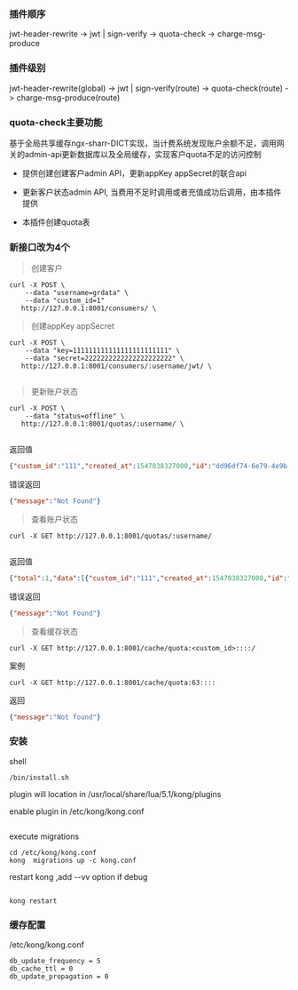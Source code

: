 
### 插件顺序

jwt-header-rewrite -> jwt | sign-verify -> quota-check -> charge-msg-produce

### 插件级别

jwt-header-rewrite(global) -> jwt | sign-verify(route) -> quota-check(route) -> charge-msg-produce(route)


### quota-check主要功能

基于全局共享缓存ngx-sharr-DICT实现，当计费系统发现账户余额不足，调用网关的admin-api更新数据库以及全局缓存，实现客户quota不足的访问控制

- 提供创建创建客户admin API，更新appKey appSecret的联合api

- 更新客户状态admin API, 当费用不足时调用或者充值成功后调用，由本插件提供

- 本插件创建quota表

### 新接口改为4个

> 创建客户

```
curl -X POST \
    --data "username=grdata" \
    --data "custom_id=1"
   http://127.0.0.1:8001/consumers/ \

```

> 创建appKey appSecret

```
curl -X POST \
    --data "key=111111111111111111111111" \
    --data "secret=2222222222222222222222" \
   http://127.0.0.1:8001/consumers/:username/jwt/ \
   
```

> 更新账户状态

```
curl -X POST \
    --data "status=offline" \
   http://127.0.0.1:8001/quotas/:username/ \
  
```

返回值

```json
{"custom_id":"111","created_at":1547038327000,"id":"dd96df74-6e79-4e9b-a611-294b253fa4f7","status":"normal","consumer_id":"be3517b2-8406-4dd5-9337-b8c89b30c72e"}
```

错误返回
```json
{"message":"Not Found"}
```

> 查看账户状态

```
curl -X GET http://127.0.0.1:8001/quotas/:username/
   
```

返回值

```json
{"total":1,"data":[{"custom_id":"111","created_at":1547038327000,"id":"dd96df74-6e79-4e9b-a611-294b253fa4f7","status":"normal","consumer_id":"be3517b2-8406-4dd5-9337-b8c89b30c72e"}]}
```

错误返回
```json
{"message":"Not Found"}
```

> 查看缓存状态

```
curl -X GET http://127.0.0.1:8001/cache/quota:<custom_id>::::/

```

案例

```
curl -X GET http://127.0.0.1:8001/cache/quota:63::::
```

返回

```json
{"message":"Not found"}
```

### 安装

shell
```
/bin/install.sh

```
plugin will location in /usr/local/share/lua/5.1/kong/plugins

enable plugin in /etc/kong/kong.conf

```

```
execute migrations

```
cd /etc/kong/kong.conf
kong  migrations up -c kong.conf
```

restart kong ,add --vv option if debug

```

kong restart

```


### 缓存配置
/etc/kong/kong.conf
```
db_update_frequency = 5
db_cache_ttl = 0
db_update_propagation = 0

```

